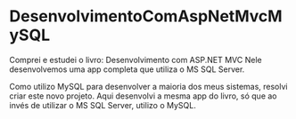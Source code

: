 DesenvolvimentoComAspNetMvcMySQL
================================

Comprei e estudei o livro: Desenvolvimento com ASP.NET MVC
Nele desenvolvemos uma app completa que utiliza o MS SQL Server.

Como utilizo MySQL para desenvolver a maioria dos meus sistemas, resolvi criar este novo projeto.
Aqui desenvolvi a mesma app do livro, só que ao invés de utilizar o MS SQL Server, utilizo o MySQL.


